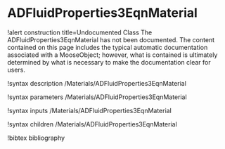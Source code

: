 <!-- MOOSE Documentation Stub: Remove this when content is added. -->

# ADFluidProperties3EqnMaterial

!alert construction title=Undocumented Class
The ADFluidProperties3EqnMaterial has not been documented. The content contained on this page includes the
typical automatic documentation associated with a MooseObject; however, what is contained is
ultimately determined by what is necessary to make the documentation clear for users.

!syntax description /Materials/ADFluidProperties3EqnMaterial

!syntax parameters /Materials/ADFluidProperties3EqnMaterial

!syntax inputs /Materials/ADFluidProperties3EqnMaterial

!syntax children /Materials/ADFluidProperties3EqnMaterial

!bibtex bibliography
